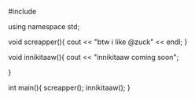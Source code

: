 #include <iostream>

using namespace std;

void screapper(){
cout << "btw i like @zuck" << endl;
}

void innikitaaw(){
cout << "innikitaaw coming soon";

}

int main(){
screapper();
innikitaaw();
}

